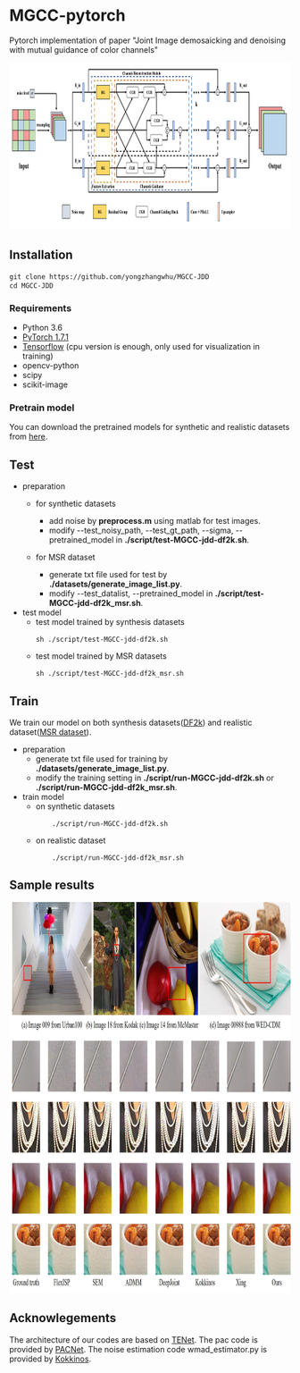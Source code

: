 # MGCC-pytorch
Pytorch implementation of paper "Joint Image demosaicking and denoising with mutual guidance of color channels"
<p align="center">
  <img height="300" src="figs/MGCC.png">
</p> 

## Installation
```
git clone https://github.com/yongzhangwhu/MGCC-JDD
cd MGCC-JDD  
```
### Requirements
- Python 3.6
- [PyTorch 1.7.1](https://pytorch.org/)
- [Tensorflow](https://www.tensorflow.org/install)  (cpu version is enough, only used for visualization in training)
- opencv-python 
- scipy 
- scikit-image

### Pretrain model
You can download the pretrained models for synthetic and realistic datasets from [here](https://drive.google.com/drive/folders/1jetdV2tXJ8dkg1HLDylhy7e2g9iU1Ilr?usp=sharing).

## Test
- preparation
    - for synthetic datasets
        - add noise by **preprocess.m** using matlab for test images.
        - modify --test_noisy_path, --test_gt_path, --sigma, --pretrained_model in **./script/test-MGCC-jdd-df2k.sh**.

    - for MSR dataset
        - generate txt file used for test by **./datasets/generate_image_list.py**.
        - modify --test_datalist, --pretrained_model in **./script/test-MGCC-jdd-df2k_msr.sh**.
- test model
    - test model trained by synthesis datasets 
        ```
        sh ./script/test-MGCC-jdd-df2k.sh  
        ```  
    - test model trained by MSR datasets
        ```
        sh ./script/test-MGCC-jdd-df2k_msr.sh 
        ``` 
## Train
We train our model on both synthesis datasets([DF2k](https://github.com/xinntao/BasicSR)) and realistic dataset([MSR dataset](https://msropendata.com/datasets/14e910fa-af4a-4a6a-b3b5-fef2f688c923)).

- preparation
    - generate txt file used for training by **./datasets/generate_image_list.py**.
    - modify the training setting in **./script/run-MGCC-jdd-df2k.sh** or **./script/run-MGCC-jdd-df2k_msr.sh**.
- train model
    - on synthetic datasets
      ```
          ./script/run-MGCC-jdd-df2k.sh
      ```
    - on realistic dataset
      ```
          ./script/run-MGCC-jdd-df2k_msr.sh
      ```
       

## Sample results
<p align="center">
  <img height="700" src="figs/JDD_comparison.jpg">
</p> 

## Acknowlegements
The architecture of our codes are based on [TENet](https://github.com/guochengqian/TENet). 
The pac code is provided by [PACNet](https://github.com/NVlabs/pacnet).
The noise estimation code wmad_estimator.py is provided by [Kokkinos](https://github.com/cig-skoltech/deep_demosaick).
